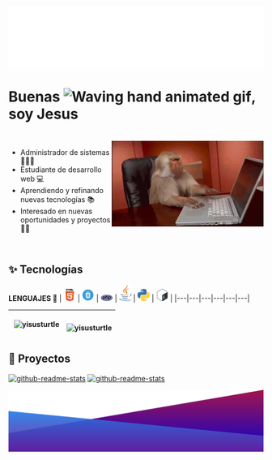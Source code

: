 <p><img align="center" alt="name" src="src/wave2.svg"></p>
<h1 align="left">Buenas <img src="https://raw.githubusercontent.com/nixin72/nixin72/master/wave.gif" 
         alt="Waving hand animated gif"
         height="45"
         width="45" />, soy Jesus</h1>
<br/>
<img align="right" width=300px alt="GIF" src="src/monkey.webp" />

- Administrador de sistemas 👩🏻‍💻
- Estudiante de desarrollo web 💻 
- Aprendiendo y refinando nuevas tecnologías 📚
- Interesado en nuevas oportunidades y proyectos 🤝🏻

<br>
<h2>✨ Tecnologías </h3>

<b>LENGUAJES 📝</b>
| [<img src="src/html.png" alt="html" width="24">](https://developer.mozilla.org/es/docs/Web/HTML)  | [<img src="src/css.png" alt="css" width="24">](https://developer.mozilla.org/es/docs/Web/CSS)  | [<img src="src/php.png" alt="php logo" width="24">](https://www.php.net/manual/es/intro-whatis.php)  |  [<img src="src/java.png" alt="java logo" width="24">](http://www.open-std.org/jtc1/sc22/wg14/) |  [<img src="src/python.png" alt="python logo" width="24">](https://www.python.org/) | [<img src="src/bash.png" alt="bash logo" width="24">](https://www.gnu.org/software/bash/)  |
|---|---|---|---|---|---|


| <p>&nbsp;<img align="center" src="https://github-readme-stats.vercel.app/api?username=yisusturtle&show_icons=true&theme=dracula&locale=en" alt="yisusturtle" /></p> |<p><img align="left" src="https://github-readme-stats.vercel.app/api/top-langs?username=yisusturtle&show_icons=true&theme=dracula&locale=en&layout=compact" alt="yisusturtle" /></p>|
|---|---|

<h2>📁 Proyectos </h2>

<p align="left">
  <a href="https://github.com/yisusturtle/JAVA_PROJECTS"><img width="282" src="https://denvercoder1-github-readme-stats.vercel.app/api/pin/?username=yisusturtle&repo=java_projects&theme=react&bg_color=1F222E&title_color=F85D7F&icon_color=F8D866&hide_border=true&show_icons=false" alt="github-readme-stats"></a>
  <a href="https://github.com/yisusturtle/JavaScript_PROJECTS"><img width="282" src="https://denvercoder1-github-readme-stats.vercel.app/api/pin/?username=yisusturtle&repo=javascript_projects&theme=react&bg_color=1F222E&title_color=F85D7F&icon_color=F8D866&hide_border=true&show_icons=false" alt="github-readme-stats"></a>
</p>



<p><img align="center" alt="name" src="src/wave.svg"></p>




